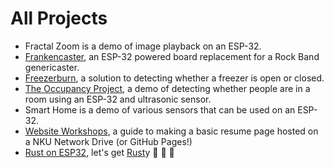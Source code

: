 # All Projects
- Fractal Zoom is a demo of image playback on an ESP-32.
- [Frankencaster](frankencaster), an ESP-32 powered board replacement for a Rock Band genericaster.
- [Freezerburn](freezerburn), a solution to detecting whether a freezer is open or closed.
- [The Occupancy Project](occupancy), a demo of detecting whether people are in a room using an ESP-32 and ultrasonic sensor.
- Smart Home is a demo of various sensors that can be used on an ESP-32. 
- [Website Workshops](websiteworkshops), a guide to making a basic resume page hosted on a NKU Network Drive (or GitHub Pages!)
- [Rust on ESP32](rust-on-esp32), let's get [Rust](https://www.rust-lang.org/)y 🦀 🦀 🦀
